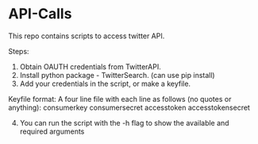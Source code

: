 API-Calls
=========

This repo contains scripts to access twitter API. 

Steps:

1. Obtain OAUTH credentials from TwitterAPI. 
2. Install python package - TwitterSearch. (can use pip install)
3. Add your credentials in the script, or make a keyfile.

Keyfile format:
A four line file with each line as follows (no quotes or anything):
consumerkey
consumersecret
accesstoken
accesstokensecret

4. You can run the script with the -h flag to show the available and required arguments
